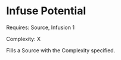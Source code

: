 # Infuse Potential

Requires: Source, Infusion 1

Complexity: X

Fills a Source with the Complexity specified.
